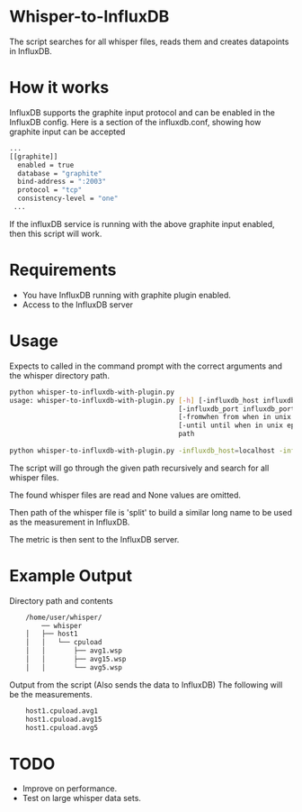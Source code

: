 Whisper-to-InfluxDB
===================

The script searches for all whisper files, reads them and creates datapoints in InfluxDB.

How it works
============
InfluxDB supports the graphite input protocol and can be enabled in the InfluxDB config.
Here is a section of the influxdb.conf, showing how graphite input can be accepted
```bash
...
[[graphite]]
  enabled = true
  database = "graphite"
  bind-address = ":2003"
  protocol = "tcp"
  consistency-level = "one"
 ...
 ```

If the influxDB service is running with the above graphite input enabled, then this script will work.

Requirements
============
* You have InfluxDB running with graphite plugin enabled.
* Access to the InfluxDB server

Usage
=====
Expects to called in the command prompt with the correct arguments and the whisper directory path.


```bash
python whisper-to-influxdb-with-plugin.py
usage: whisper-to-influxdb-with-plugin.py [-h] [-influxdb_host influxdb_host]
                                          [-influxdb_port influxdb_port graphite port]
                                          [-fromwhen from when in unix epoch]
                                          [-until until when in unix epoch]
                                          path
                                          
python whisper-to-influxdb-with-plugin.py -influxdb_host=localhost -influxdb_port=2013 -fromwhen=1470009600 -until=1479081600 /opt/graphite/whisper/
```
                              
The script will go through the given path recursively and search for all whisper files.

The found whisper files are read and None values are omitted.

Then path of the whisper file is 'split' to build a similar long name to be used as the 
measurement in InfluxDB.

The metric is then sent to the InfluxDB server.

Example Output
==============
Directory path and contents
```bash
	/home/user/whisper/
		── whisper
	│   ├── host1
	│   │   └── cpuload
	│   │       ├── avg1.wsp
	│   │       ├── avg15.wsp
	│   │       └── avg5.wsp
```

Output from the script (Also sends the data to InfluxDB)
The following will be the measurements.
```bash
	host1.cpuload.avg1
	host1.cpuload.avg15
	host1.cpuload.avg5
```

TODO
====
* Improve on performance.
* Test on large whisper data sets.

